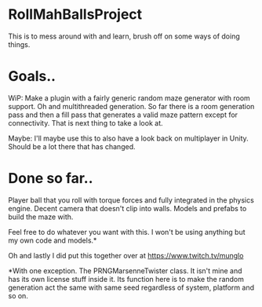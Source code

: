 # RollMahBallsProject

This is to mess around with and learn, brush off on some ways of doing things.

# Goals..

WiP: Make a plugin with a fairly generic random maze generator with room support. Oh and multithreaded generation.
So far there is a room generation pass and then a fill pass that generates a valid maze pattern except for connectivity. That is next thing to take a look at.

Maybe: I'll maybe use this to also have a look back on multiplayer in Unity. Should be a lot there that has changed.


# Done so far..
Player ball that you roll with torque forces and fully integrated in the physics engine.
Decent camera that doesn't clip into walls.
Models and prefabs to build the maze with.

Feel free to do whatever you want with this. I won't be using anything but my own code and models.*

Oh and lastly I did put this together over at https://www.twitch.tv/munglo

*With one exception. The PRNGMarsenneTwister class. It isn't mine and has its own license stuff inside it. Its function here is to make the random generation act the same with same seed regardless of system, platform and so on.